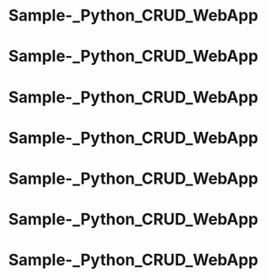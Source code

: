 # Sample-_Python_CRUD_WebApp
# Sample-_Python_CRUD_WebApp
# Sample-_Python_CRUD_WebApp
# Sample-_Python_CRUD_WebApp
# Sample-_Python_CRUD_WebApp
# Sample-_Python_CRUD_WebApp
# Sample-_Python_CRUD_WebApp
